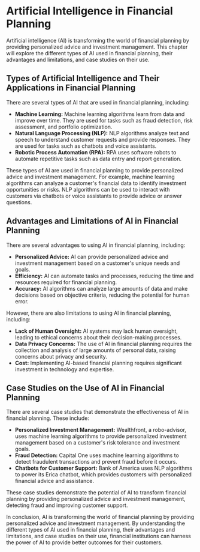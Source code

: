 Artificial Intelligence in Financial Planning
=============================================

Artificial intelligence (AI) is transforming the world of financial planning by providing personalized advice and investment management. This chapter will explore the different types of AI used in financial planning, their advantages and limitations, and case studies on their use.

Types of Artificial Intelligence and Their Applications in Financial Planning
-----------------------------------------------------------------------------

There are several types of AI that are used in financial planning, including:

* **Machine Learning:** Machine learning algorithms learn from data and improve over time. They are used for tasks such as fraud detection, risk assessment, and portfolio optimization.
* **Natural Language Processing (NLP):** NLP algorithms analyze text and speech to understand customer requests and provide responses. They are used for tasks such as chatbots and voice assistants.
* **Robotic Process Automation (RPA):** RPA uses software robots to automate repetitive tasks such as data entry and report generation.

These types of AI are used in financial planning to provide personalized advice and investment management. For example, machine learning algorithms can analyze a customer's financial data to identify investment opportunities or risks. NLP algorithms can be used to interact with customers via chatbots or voice assistants to provide advice or answer questions.

Advantages and Limitations of AI in Financial Planning
------------------------------------------------------

There are several advantages to using AI in financial planning, including:

* **Personalized Advice:** AI can provide personalized advice and investment management based on a customer's unique needs and goals.
* **Efficiency:** AI can automate tasks and processes, reducing the time and resources required for financial planning.
* **Accuracy:** AI algorithms can analyze large amounts of data and make decisions based on objective criteria, reducing the potential for human error.

However, there are also limitations to using AI in financial planning, including:

* **Lack of Human Oversight:** AI systems may lack human oversight, leading to ethical concerns about their decision-making processes.
* **Data Privacy Concerns:** The use of AI in financial planning requires the collection and analysis of large amounts of personal data, raising concerns about privacy and security.
* **Cost:** Implementing AI-based financial planning requires significant investment in technology and expertise.

Case Studies on the Use of AI in Financial Planning
---------------------------------------------------

There are several case studies that demonstrate the effectiveness of AI in financial planning. These include:

* **Personalized Investment Management:** Wealthfront, a robo-advisor, uses machine learning algorithms to provide personalized investment management based on a customer's risk tolerance and investment goals.
* **Fraud Detection:** Capital One uses machine learning algorithms to detect fraudulent transactions and prevent fraud before it occurs.
* **Chatbots for Customer Support:** Bank of America uses NLP algorithms to power its Erica chatbot, which provides customers with personalized financial advice and assistance.

These case studies demonstrate the potential of AI to transform financial planning by providing personalized advice and investment management, detecting fraud and improving customer support.

In conclusion, AI is transforming the world of financial planning by providing personalized advice and investment management. By understanding the different types of AI used in financial planning, their advantages and limitations, and case studies on their use, financial institutions can harness the power of AI to provide better outcomes for their customers.
